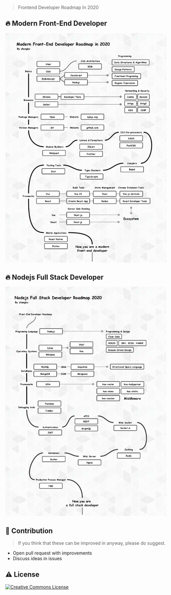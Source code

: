 
> Frontend Developer Roadmap In 2020


## 🔥 Modern Front-End Developer

![Front-End Developer Roadmap](./images/frontend.png)


## 🔥 Nodejs Full Stack Developer

![Full Stack Developer Roadmap](./images/fullstack.png)


## 🤝 Contribution

> If you think that these can be improved in anyway, please do suggest.

* Open pull request with improvements
* Discuss ideas in issues


 ## ⚠ License

<a rel="license" href="http://creativecommons.org/licenses/by-nc-nd/3.0/"><img alt="Creative Commons License" style="border-width:0" src="https://i.creativecommons.org/l/by-nc-nd/3.0/88x31.png" /></a>

